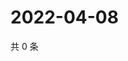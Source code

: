 # 2022-04-08

共 0 条

<!-- BEGIN WEIBO -->
<!-- 最后更新时间 Fri Apr 08 2022 19:17:26 GMT+0800 (China Standard Time) -->

<!-- END WEIBO -->
